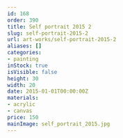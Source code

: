 ```yaml
---
id: 168
order: 390
title: Self portrait 2015 2
slug: self-portrait-2015-2
url: art-works/self-portrait-2015-2
aliases: []
categories:
- painting
inStock: true
isVisible: false
height: 30
width: 20
date: 2015-01-01T00:00:00Z
materials:
- acrylic
- canvas
price: 150
mainImage: self_portrait_2015.jpg
---
```

